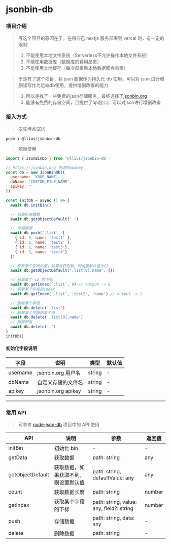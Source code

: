 # jsonbin-db

### 项目介绍
> 写这个项目的原因在于，在将自己 nextjs 服务部署到 vercel 时，有一定的限制
> 1. 不能使用本地文件系统（Serverless不允许操作本地文件系统）
> 2. 不能使用数据库（数据库的费用昂贵）
> 3. 不能使用本地缓存（每次部署后本地数据都会重置）

> 于是有了这个项目，将 json 数据作为持久化 db 使用，可以对 json 进行增删读写作为远端db使用，提供增删改查的能力
> 1. 所以寻找了一些免费的json存储服务，最终选择了[jsonbin.org](https://jsonbin.org)
> 2. 能够有免费的存储空间，且提供了api接口，可以对json进行增删改查


### 接入方式
> 安装埋点SDK
```shell
pnpm i @llius/jsonbin-db
```

> 项目使用
```javascript
import { JsonBinDb } from '@llius/jsonbin-db'

// https://jsonbin.org 申请的apikey
const db = new JsonBinDb({
  username: 'YOUR_NAME',
  dbName: 'CUSTOM_FILE_NAME',
  apikey: ''
})

const initDb = async () => {
  await db.initBin()

  // 获取所有数据
  await db.getObjectDefault('.')

  // 存储数据
  await db.push('.list', [
    { id: 0, name: 'test1' },
    { id: 1, name: 'test2' },
    { id: 2, name: 'test3'},
    { id: 3, name: 'test4'}
  ])

  // 获取某个字段的值，如果没获取到，则设置默认值为{}
  await db.getObjectDefault('.list[0].name', {})

  // 获取某个 id 的下标
  await db.getIndex(`.list`, 0) // output -> 0
  // 获取某个字段的index
  await db.getIndex(`.list`, 'test2', 'name') // output -> 1

  // 删除某个字段
  await db.delete('.list')
  // 删除某个字段的某个值
  await db.delete('.list[0].name')
  // 删除所有
  await db.delete('.')
}
initDb()
```

#### 初始化字段说明
| 字段 | 说明 | 类型 | 默认值 |
| --- | --- | --- | --- |
| username | jsonbin.org 用户名 | string | - |
| dbName | 自定义存储的文件名 | string | - |
| apikey | jsonbin.org apikey | string | - |

---

### 常用 API
> 可参考 [node-json-db](https://www.npmjs.com/package/node-json-db) 项目中的 API 使用

| API | 说明 | 参数 | 返回值 |
| --- | --- | --- | --- |
| initBin | 初始化 bin | - | - |
| getData | 获取数据 | path: string | any |
| getObjectDefault | 获取数据，如果获取不到，则设置默认值 | path: string, defaultValue: any | any |
| count | 获取数据长度 | path: string | number |
| getIndex | 获取某个字段的下标 | path: string, value: any, field?: string | number |
| push | 存储数据 | path: string, data: any | - |
| delete | 删除数据 | path: string | - |
